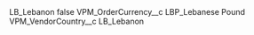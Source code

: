 <?xml version="1.0" encoding="UTF-8"?>
<CustomMetadata xmlns="http://soap.sforce.com/2006/04/metadata" xmlns:xsi="http://www.w3.org/2001/XMLSchema-instance" xmlns:xsd="http://www.w3.org/2001/XMLSchema">
    <label>LB_Lebanon</label>
    <protected>false</protected>
    <values>
        <field>VPM_OrderCurrency__c</field>
        <value xsi:type="xsd:string">LBP_Lebanese Pound</value>
    </values>
    <values>
        <field>VPM_VendorCountry__c</field>
        <value xsi:type="xsd:string">LB_Lebanon</value>
    </values>
</CustomMetadata>
